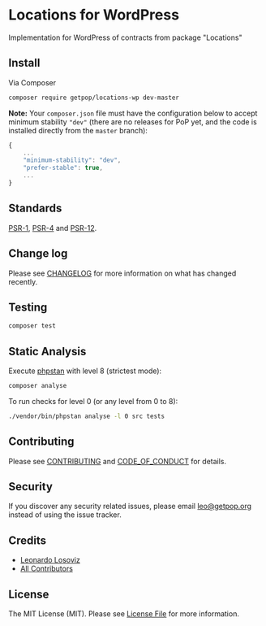 # Locations for WordPress

<!--
[![Latest Version on Packagist][ico-version]][link-packagist]
[![Software License][ico-license]](LICENSE.md)
[![Build Status][ico-travis]][link-travis]
[![Coverage Status][ico-scrutinizer]][link-scrutinizer]
[![Quality Score][ico-code-quality]][link-code-quality]
[![Total Downloads][ico-downloads]][link-downloads]
-->

Implementation for WordPress of contracts from package "Locations"

## Install

Via Composer

``` bash
composer require getpop/locations-wp dev-master
```

**Note:** Your `composer.json` file must have the configuration below to accept minimum stability `"dev"` (there are no releases for PoP yet, and the code is installed directly from the `master` branch):

```javascript
{
    ...
    "minimum-stability": "dev",
    "prefer-stable": true,
    ...
}
```

<!--
## Usage

``` php
```
-->

## Standards

[PSR-1](https://www.php-fig.org/psr/psr-1), [PSR-4](https://www.php-fig.org/psr/psr-4) and [PSR-12](https://www.php-fig.org/psr/psr-12).

## Change log

Please see [CHANGELOG](CHANGELOG.md) for more information on what has changed recently.

## Testing

``` bash
composer test
```

## Static Analysis

Execute [phpstan](https://github.com/phpstan/phpstan) with level 8 (strictest mode):

``` bash
composer analyse
```

To run checks for level 0 (or any level from 0 to 8):

``` bash
./vendor/bin/phpstan analyse -l 0 src tests
```

## Contributing

Please see [CONTRIBUTING](CONTRIBUTING.md) and [CODE_OF_CONDUCT](CODE_OF_CONDUCT.md) for details.

## Security

If you discover any security related issues, please email leo@getpop.org instead of using the issue tracker.

## Credits

- [Leonardo Losoviz][link-author]
- [All Contributors][link-contributors]

## License

The MIT License (MIT). Please see [License File](LICENSE.md) for more information.

[ico-version]: https://img.shields.io/packagist/v/getpop/locations-wp.svg?style=flat-square
[ico-license]: https://img.shields.io/badge/license-MIT-brightgreen.svg?style=flat-square
[ico-travis]: https://img.shields.io/travis/getpop/locations-wp/master.svg?style=flat-square
[ico-scrutinizer]: https://img.shields.io/scrutinizer/coverage/g/getpop/locations-wp.svg?style=flat-square
[ico-code-quality]: https://img.shields.io/scrutinizer/g/getpop/locations-wp.svg?style=flat-square
[ico-downloads]: https://img.shields.io/packagist/dt/getpop/locations-wp.svg?style=flat-square

[link-packagist]: https://packagist.org/packages/getpop/locations-wp
[link-travis]: https://travis-ci.org/getpop/locations-wp
[link-scrutinizer]: https://scrutinizer-ci.com/g/getpop/locations-wp/code-structure
[link-code-quality]: https://scrutinizer-ci.com/g/getpop/locations-wp
[link-downloads]: https://packagist.org/packages/getpop/locations-wp
[link-author]: https://github.com/leoloso
[link-contributors]: ../../contributors

